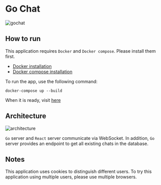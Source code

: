 # Go Chat
![gochat](https://user-images.githubusercontent.com/48105703/147529163-f94ff76e-e984-471b-951e-31dbb70314ea.png)

## How to run
This application requires `Docker` and `Docker compose`. Please install them first.
* [Docker installation](https://www.docker.com/get-started)
* [Docker compose installation](https://docs.docker.com/compose/install/)

To run the app, use the following command:
```
docker-compose up --build
```
When it is ready, visit [here](http://localhost:8080)

## Architecture
![architecture](https://user-images.githubusercontent.com/48105703/147528514-619615f9-378a-4174-ab1a-ef13129e3631.png)

`Go` server and `React` server communicate via WebSocket. In addition, `Go` server provides an endpoint to get all existing chats in the database.

## Notes
This application uses cookies to distinguish different users. To try this application using multiple users, please use multiple browsers.
